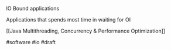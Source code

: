 IO Bound applications

Applications that spends most time in waiting for OI

[[Java Multithreading, Concurrency & Performance Optimization]]

#software #io
#draft